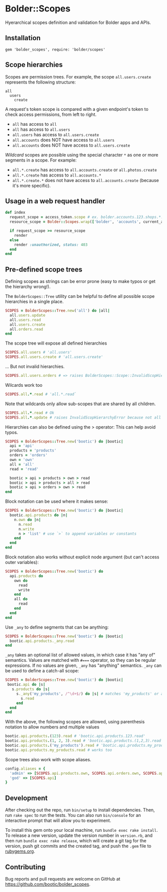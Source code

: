 # Bolder::Scopes

Hyerarchical scopes definition and validation for Bolder apps and APIs.

## Installation

```
gem 'bolder_scopes', require: 'bolder/scopes'
```

## Scope hierarchies

Scopes are permission trees.
For example, the scope `all.users.create` represents the following structure:

```
all
  users
    create
```

A request's token scope is compared with a given endpoint's token to check access permissions, from left to right.

* `all` has access to `all`
* `all` has access to `all.users`
* `all.users` has access to `all.users.create`
* `all.accounts` does NOT have access to `all.users`
* `all.accounts` does NOT have access to `all.users.create`

_Wildcard_ scopes are possible using the special character `*` as one or more segments in a scope.
For example:

* `all.*.create` has access to `all.accounts.create` or `all.photos.create`
* `all.*.create` has access to `all.accounts.*`
* `all.*.create.*` does not have access to `all.accounts.create` (because it's more specific).

## Usage in a web request handler

```ruby
def index
  request_scope = access_token.scope # ex. bolder.accounts.123.shops.*.read
  resource_scope = Bolder::Scopes.wrap(['bolder', 'accounts', current_account.id, 'shops', 'read'].join('.'))

  if request_scope >= resource_scope
    render
  else
    render :unauthorized, status: 403
  end
end
```

## Pre-defined scope trees

Defining scopes as strings can be error prone (easy to make typos or get the hierarchy wrong!).

The `BolderScopes::Tree` utility can be helpful to define all possible scope hierarchies in a single place.

```ruby
SCOPES = BolderScopes::Tree.new('all') do |all|
  all.users.update
  all.users.read
  all.users.create
  all.orders.read
end
```

The scope tree will expose all defined hierarchies

```ruby
SCOPES.all.users # 'all.users'
SCOPES.all.users.create # 'all.users.create'
```

... But not invalid hierarchies.

```ruby
SCOPES.all.users.orders # => raises BolderScopes::Scope::InvalidScopHierarchyError
```

Wilcards work too

```ruby
SCOPES.all.*.read # 'all.*.read`
```

Note that wildcards only allow sub-scopes that are shared by all children.

```ruby
SCOPES.all.*.read # Ok
SCOPES.all.*.update # raises InvalidScopHierarchyError because not all children of `all.*` support `update`
```

Hierarchies can also be defined using the > operator:
This can help avoid typos.

```ruby
SCOPES = BolderScopes::Tree.new('bootic') do |bootic|
  api = 'api'
  products = 'products'
  orders = 'orders'
  own = 'own'
  all = 'all'
  read = 'read'

  bootic > api > products > own > read
  bootic > api > products > all > read
  bootic > api > orders > own > read
end
```

Block notation can be used where it makes sense:

```ruby
SCOPES = BolderScopes::Tree.new('bootic') do |bootic|
  bootic.api.products do |n|
    n.own do |n|
      n.read
      n.write
      n > 'list' # use `>` to append variables or constants
    end
  end
end
```

Block notation also works without explicit node argument (but can't access outer variables):

```ruby
SCOPES = BolderScopes::Tree.new('bootic') do
  api.products do
    own do
      read
      write
    end
    all do
      read
    end
  end
end
```

Use `_any` to define segments that can be anything:

```ruby
SCOPES = BolderScopes::Tree.new('bootic') do |bootic|
  bootic.api.products._any.read
end
```

`_any` takes an optional list of allowed values, in which case it has "any of" semantics.
Values are matched with `#===` operator, so they can be regular expressions.
If no values are given, `_any` has "anything" semantics.
`_any` can be used to define a catch-all scope:

```ruby
SCOPES = BolderScopes::Tree.new('bootic') do |bootic|
 bootic.api do |s|
   s.products do |s|
     s._any('my_products', /^\d+$/) do |s| # matches 'my_products' or any number-like string
       s.read
     end
  end
end
```

With the above, the following scopes are allowed, using parenthesis notation to allow numbers and multiple values

```ruby
bootic.api.products.(123).read # 'bootic.api.products.123.read'
bootic.api.products.(1, 2, 3).read # 'bootic.api.products.(1,2,3).read'
bootic.api.products.('my_products').read # 'bootic.api.products.my_products.read'
bootic.api.products.my_products.read # works too
```

Scope trees also work with scope aliases.

```ruby
config.aliases = {
  'admin' => [SCOPES.api.products.own, SCOPES.api.orders.own, SCOPES.api.all.read],
  'god' => [SCOPES.api]
}
```

## Development

After checking out the repo, run `bin/setup` to install dependencies. Then, run `rake spec` to run the tests. You can also run `bin/console` for an interactive prompt that will allow you to experiment.

To install this gem onto your local machine, run `bundle exec rake install`. To release a new version, update the version number in `version.rb`, and then run `bundle exec rake release`, which will create a git tag for the version, push git commits and the created tag, and push the `.gem` file to [rubygems.org](https://rubygems.org).

## Contributing

Bug reports and pull requests are welcome on GitHub at https://github.com/bootic/bolder_scopes.
